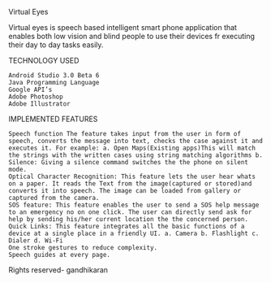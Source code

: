 Virtual Eyes

Virtual eyes is speech based intelligent smart phone application that enables both low vision and blind people to use their devices fr executing their day to day tasks easily.

TECHNOLOGY USED

    Android Studio 3.0 Beta 6
    Java Programming Language
    Google API’s
    Adobe Photoshop
    Adobe Illustrator

IMPLEMENTED FEATURES

    Speech function The feature takes input from the user in form of speech, converts the message into text, checks the case against it and executes it. For example: a. Open Maps(Existing apps)This will match the strings with the written cases using string matching algorithms b. Silence: Giving a silence command switches the the phone on silent mode.
    Optical Character Recognition: This feature lets the user hear whats on a paper. It reads the Text from the image(captured or stored)and converts it into speech. The image can be loaded from gallery or captured from the camera.
    SOS feature: This feature enables the user to send a SOS help message to an emergency no on one click. The user can directly send ask for help by sending his/her current location the the concerned person.
    Quick Links: This feature integrates all the basic functions of a device at a single place in a friendly UI. a. Camera b. Flashlight c. Dialer d. Wi-Fi
    One stroke gestures to reduce complexity.
    Speech guides at every page.

Rights reserved- gandhikaran

